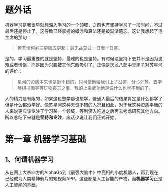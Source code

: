 # 题外话

机器学习是我很早就想深入学习的一个领域，之前也有坚持学习了一段时间，不过最后还是停止了。这导致已经掌握的概念和算法还是被渐渐遗忘。这让我想起了毛主席的那句：

> 若有恒何必三更眠五更起；最无益莫过一日曝十日寒。

是的，学习最重要的就是坚持，最难的也是坚持。有时候没坚持下去并不是因为畏难或者懒惰，而是因为兴趣被其他东西吸引了。正像是天龙八部中无崖子对苏星河的评价：

> 星河的资质本来也是挺不错的，只可惜他给我引上了岔道，分心旁鹜，去学琴棋书画等等玩物丧志之事，我的上乘武功他是说什么也学不到的了。

人的精力是有限的，如果这也想学那也想学，普通人最后的结果肯定是什么都学了但是什么都没学好。像苏星河这种天资不错的人况且如此，对于我这种资质平庸的人来说更应该专注于学习某一个领域，等到深入吃透之后再去考虑研究其他方向。所以总结下来就是**坚持和专注**，废话少说让我们正式开始。

# 第一章 机器学习基础

## 1、何谓机器学习

从在网上大杀四方的AlphaGo到《最强大脑中》中亮相的小度机器人，再到现在已经成为人类精神鸦片的短视频APP。这些都是人工智能的产物，而**机器学习**正是人工智能的基础。

